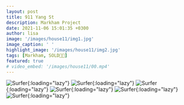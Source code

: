 ```yaml
---
layout: post
title: 911 Yang St
description: Markham Project
date: 2021-11-06 15:01:35 +0300
author: lisa
image: '/images/house11/img1.jpg'
image_caption: ' '
highlight_image: '/images/house11/img2.jpg'
tags: [Markham, SOLD🎉🎊]
featured: true
# video_embed: '/images/house11/00.mp4'
---
```


![Surfer]({{site.baseurl}}/images/house11/img3.jpg){:loading="lazy"}
![Surfer]({{site.baseurl}}/images/house11/img4.jpg){:loading="lazy"}
![Surfer]({{site.baseurl}}/images/house11/img5.jpg){:loading="lazy"}
![Surfer]({{site.baseurl}}/images/house11/img6.jpg){:loading="lazy"}
![Surfer]({{site.baseurl}}/images/house11/img7.jpg){:loading="lazy"}
![Surfer]({{site.baseurl}}/images/house11/img8.jpg){:loading="lazy"}
